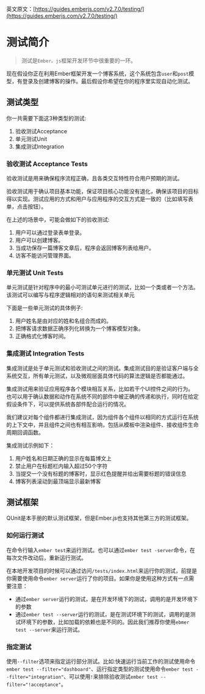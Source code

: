 英文原文：[https://guides.emberjs.com/v2.7.0/testing/](https://guides.emberjs.com/v2.7.0/testing/)

# 测试简介

> 测试是`Ember。js`框架开发环节中很重要的一环。

现在假设你正在利用Ember框架开发一个博客系统，这个系统包含`user`和`post`模型，有登录及创建博客的操作。最后假设你希望在你的程序里实现自动化测试。

## 测试类型

你一共需要下面这3种类型的测试:

1. 验收测试Acceptance
2. 单元测试Unit
3. 集成测试Integration

### 验收测试 Acceptance Tests

验收测试是用来确保程序流程正确，且各类交互特性符合用户预期的测试。

验收测试用于确认项目基本功能，保证项目核心功能没有退化，确保该项目的目标得以实现。测试应用的方式和用户与应用程序的交互方式是一致的（比如填写表单，点击按钮）。

在上述的场景中，可能会做如下的验收测试:

1. 用户可以通过登录表单登录。
2. 用户可以创建博客。
3. 当成功保存一篇博客文章后，程序会返回博客列表给用户。
4. 访客不能访问管理界面。

### 单元测试 Unit Tests

单元测试是针对程序中的最小可测试单元进行的测试，比如一个类或者一个方法。该测试可以编写与程序逻辑相对的语句来测试相关单元

下面是一些单元测试的具体例子:

1. 用户姓名是由对应的姓和名组合而成的。
2. 把博客请求数据正确序列化转换为一个博客模型对象。
3. 正确格式化博客时间。

### 集成测试 Integration Tests

集成测试是处于单元测试和验收测试之间的测试。集成测试目的是验证客户端与全系统交互，所有单元测试，以及微观层面具体代码的算法逻辑是否都能通过。

集成测试用来验证应用程序各个模块相互关系，比如若干个UI控件之间的行为。也可以用于确认数据和动作在系统不同的部件中被正确的传递和执行，同时在给定假设条件下，可以提供系统各部件配合运行的情况。  

我们建议对每个组件都进行集成测试，因为组件各个组件以相同的方式运行在系统的上下文中，并且组件之间也有相互影响，包括从模板中渲染组件、接收组件生命周期回调函数。

集成测试示例如下：

1. 用户姓名和日期正确的显示在每篇博文上
2. 禁止用户在标题栏内输入超过50个字符
3. 当提交一个没有标题的博客时，显示红色提醒并给出需要标题的错误信息
4. 博客列表滚动到最顶端显示最新博客

## 测试框架

QUnit是本手册的默认测试框架，但是Ember.js也支持其他第三方的测试框架。

### 如何运行测试

在命令行输入`ember test`来运行测试。也可以通过`ember test -server`命令，在每次文件改动后，重新运行测试。

在本地开发项目的时候可以通过访问`/tests/index.html`来运行你的测试，前提是你需要使用命令`ember server`运行了你的项目。如果你是使用这种方式有一点需要注意：

* 通过`ember server`运行的测试，是在开发环境下的测试，调用的是开发环境下的参数
* 通过`ember test --server`运行的测试，是在测试环境下的测试，调用的是测试环境下的参数，比如加载的依赖也是不同的。因此我们推荐你使用`ebmer test --server`来运行测试。


### 指定测试

使用`--filter`选项来指定运行部分测试。比如:快速运行当前工作的测试使用命令`ember test --filter="dashboard"`、运行指定类型的测试使用命令`ember test --filter="integration"`、可以使用`!`来排除验收测试`ember test --filter="!acceptance"`。
